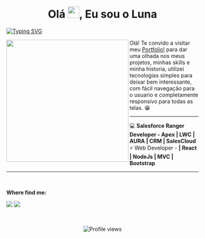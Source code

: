
<h1 align="center">Olá  <img src="https://media.giphy.com/media/hvRJCLFzcasrR4ia7z/giphy.gif" width="30px"/>, Eu sou o Luna </h1>

[![Typing SVG](https://readme-typing-svg.demolab.com?font=Fira+Code&pause=1000&color=blue&center=true&vCenter=true&width=1000&lines=Dev+SalesForce+em+forma%C3%A7%C3%A3o;com+uma+quedinha+por+Back-end)](https://git.io/typing-svg)

<img align="left" src="https://cdn.picrew.me/shareImg/org/202212/644129_ECWDWlL3.png" width="320px">Olá! Te convido a visitar  meu <a href="https://poetic-douhua-85de8c.netlify.app/">Portfolio!</a> para dar uma olhada nos meus projetos, minhas skills e minha historia, utilizei tecnologias simples para deixar bem interessante, com fácil navegação para o usuario e completamente responsivo para todas as telas. 😁</a></strong>
<br>

**********
<div align="left">
💻 <strong>Salesforce Ranger Developer -  Apex | LWC | AURA | CRM | SalesCloud </strong><br>
⚡ Web Developer - <strong>   | React | NodeJs | MVC | Bootstrap </strong></h4> 

</div>

***************	
  
  <br>
  
  
  
  
  <p align="left"><strong>Where find me:</strong><p> 

<div align="left">   
  <a href="https://www.linkedin.com/in/AndLuna/" target="_blank"><img src="https://img.shields.io/badge/-Linkedin-1C1C1C?style=for-the-badge&logo=Linkedin&logoColor=white" /></a>
  <a href="https://trailblazer.me/id/aluna86" target="_blank"><img src="https://img.shields.io/badge/TrailBlazer-1C1C1C?style=for-the-badge&logo=Salesforce&logoColor=50EBFA" /></a>  
  
</div>
</ul>


<br>




##

  
</div>
<p align="center"> <img src="https://komarev.com/ghpvc/?username=AndLuna&color=blueviolet" alt="Profile views"/></p>
